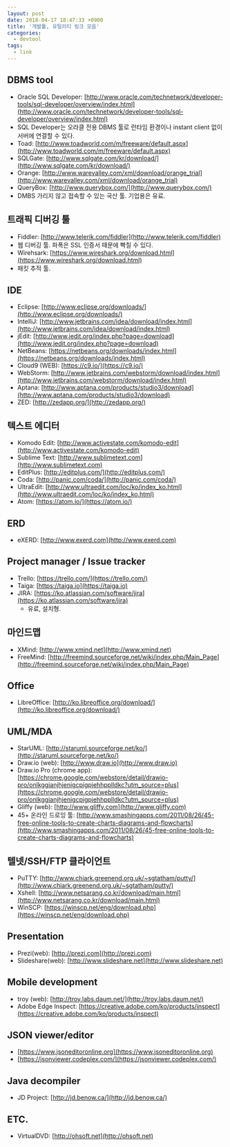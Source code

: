 ```yaml
---
layout: post
date: 2018-04-17 18:47:33 +0900
title: '개발툴, 유틸리티 링크 모음'
categories:
  - devtool
tags:
  - link
---
```


## DBMS tool
- Oracle SQL Developer: [http://www.oracle.com/technetwork/developer-tools/sql-developer/overview/index.html](http://www.oracle.com/technetwork/developer-tools/sql-developer/overview/index.html)
- SQL Developer는 오라클 전용 DBMS 툴로 런타임 환경이나 instant client 없이 서버에 연결할 수 있다.
- Toad: [http://www.toadworld.com/m/freeware/default.aspx](http://www.toadworld.com/m/freeware/default.aspx)
- SQLGate: [http://www.sqlgate.com/kr/download/](http://www.sqlgate.com/kr/download/)
- Orange: [http://www.warevalley.com/xml/download/orange_trial](http://www.warevalley.com/xml/download/orange_trial)
- QueryBox: [http://www.querybox.com/](http://www.querybox.com/)
- DMBS 가리지 않고 접속할 수 있는 국산 툴. 기업용은 유료.

## 트래픽 디버깅 툴
- Fiddler: [http://www.telerik.com/fiddler](http://www.telerik.com/fiddler)
- 웹 디버깅 툴. 파폭은 SSL 인증서 때문에 빡칠 수 있다.
- Wirehsark: [https://www.wireshark.org/download.html](https://www.wireshark.org/download.html)
- 패킷 추적 툴.

## IDE
- Eclipse: [http://www.eclipse.org/downloads/](http://www.eclipse.org/downloads/)
- IntelliJ: [http://www.jetbrains.com/idea/download/index.html](http://www.jetbrains.com/idea/download/index.html)
- jEdit: [http://www.jedit.org/index.php?page=download](http://www.jedit.org/index.php?page=download)
- NetBeans: [https://netbeans.org/downloads/index.html](https://netbeans.org/downloads/index.html)
- Cloud9 (WEB): [https://c9.io/](https://c9.io/)
- WebStorm: [http://www.jetbrains.com/webstorm/download/index.html](http://www.jetbrains.com/webstorm/download/index.html)
- Aptana: [http://www.aptana.com/products/studio3/download](http://www.aptana.com/products/studio3/download)
- ZED: [http://zedapp.org/](http://zedapp.org/)

## 텍스트 에디터
- Komodo Edit: [http://www.activestate.com/komodo-edit](http://www.activestate.com/komodo-edit)
- Sublime Text: [http://www.sublimetext.com](http://www.sublimetext.com)
- EditPlus: [http://editplus.com/](http://editplus.com/)
- Coda: [http://panic.com/coda/](http://panic.com/coda/)
- UltraEdit: [http://www.ultraedit.com/loc/ko/index_ko.html](http://www.ultraedit.com/loc/ko/index_ko.html)
- Atom: [https://atom.io/](https://atom.io/)

## ERD
- eXERD: [http://www.exerd.com](http://www.exerd.com)

## Project manager / Issue tracker
- Trello: [https://trello.com/](https://trello.com/)
- Taiga: [https://taiga.io](https://taiga.io)
- JIRA: [https://ko.atlassian.com/software/jira](https://ko.atlassian.com/software/jira)
  - 유료, 설치형.

## 마인드맵
- XMind: [http://www.xmind.net](http://www.xmind.net)
- FreeMind: [http://freemind.sourceforge.net/wiki/index.php/Main_Page](http://freemind.sourceforge.net/wiki/index.php/Main_Page)

## Office
- LibreOffice: [http://ko.libreoffice.org/download/](http://ko.libreoffice.org/download/)

## UML/MDA
- StarUML: [http://staruml.sourceforge.net/ko/](http://staruml.sourceforge.net/ko/)
- Draw.io (web): [http://www.draw.io](http://www.draw.io)
- Draw.io Pro (chrome app): [https://chrome.google.com/webstore/detail/drawio-pro/onlkggianjhjenigcpigpjehhpplldkc?utm_source=plus](https://chrome.google.com/webstore/detail/drawio-pro/onlkggianjhjenigcpigpjehhpplldkc?utm_source=plus)
- Gliffy (web): [http://www.gliffy.com](http://www.gliffy.com)
- 45+ 온라인 드로잉 툴: [http://www.smashingapps.com/2011/08/26/45-free-online-tools-to-create-charts-diagrams-and-flowcharts](http://www.smashingapps.com/2011/08/26/45-free-online-tools-to-create-charts-diagrams-and-flowcharts)

## 텔넷/SSH/FTP 클라이언트
- PuTTY: [http://www.chiark.greenend.org.uk/~sgtatham/putty/](http://www.chiark.greenend.org.uk/~sgtatham/putty/)
- Xshell: [http://www.netsarang.co.kr/download/main.html](http://www.netsarang.co.kr/download/main.html)
- WinSCP: [https://winscp.net/eng/download.php](https://winscp.net/eng/download.php)

## Presentation
- Prezi(web): [http://prezi.com](http://prezi.com)
- Slideshare(web): [http://www.slideshare.net](http://www.slideshare.net)

## Mobile development
- troy (web): [http://troy.labs.daum.net/](http://troy.labs.daum.net/)
- Adobe Edge Inspect: [https://creative.adobe.com/ko/products/inspect](https://creative.adobe.com/ko/products/inspect)

## JSON viewer/editor
- [https://www.jsoneditoronline.org](https://www.jsoneditoronline.org)
- [https://jsonviewer.codeplex.com/](https://jsonviewer.codeplex.com/)

## Java decompiler
- JD Project: [http://jd.benow.ca/](http://jd.benow.ca/)

## ETC.
- VirtualDVD: [http://ohsoft.net](http://ohsoft.net)
